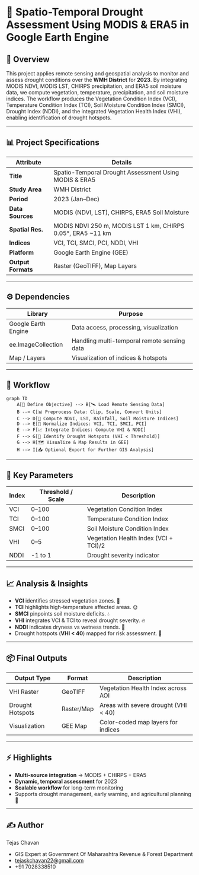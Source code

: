 # 🌾 Spatio-Temporal Drought Assessment Using MODIS & ERA5 in Google Earth Engine

## 📄 Overview
This project applies remote sensing and geospatial analysis to monitor and assess drought conditions over the **WMH District** for **2023**. By integrating MODIS NDVI, MODIS LST, CHIRPS precipitation, and ERA5 soil moisture data, we compute vegetation, temperature, precipitation, and soil moisture indices. The workflow produces the Vegetation Condition Index (VCI), Temperature Condition Index (TCI), Soil Moisture Condition Index (SMCI), Drought Index (NDDI), and the integrated Vegetation Health Index (VHI), enabling identification of drought hotspots.

---

## 📊 Project Specifications

| Attribute          | Details                                                          |
|--------------------|------------------------------------------------------------------|
| **Title**          | Spatio-Temporal Drought Assessment Using MODIS & ERA5            |
| **Study Area**     | WMH District                                                     |
| **Period**         | 2023 (Jan–Dec)                                                   |
| **Data Sources**   | MODIS (NDVI, LST), CHIRPS, ERA5 Soil Moisture                    |
| **Spatial Res.**   | MODIS NDVI 250 m, MODIS LST 1 km, CHIRPS 0.05°, ERA5 ~11 km      |
| **Indices**        | VCI, TCI, SMCI, PCI, NDDI, VHI                                   |
| **Platform**       | Google Earth Engine (GEE)                                        |
| **Output Formats** | Raster (GeoTIFF), Map Layers                                     |

---

## ⚙️ Dependencies

| Library                | Purpose                                         |
|------------------------|-------------------------------------------------|
| Google Earth Engine    | Data access, processing, visualization          |
| ee.ImageCollection     | Handling multi-temporal remote sensing data     |
| Map / Layers           | Visualization of indices & hotspots             |


---

## 🚀 Workflow

```mermaid
graph TD
    A[🎯 Define Objective] --> B[🛰️ Load Remote Sensing Data]
    B --> C[📊 Preprocess Data: Clip, Scale, Convert Units]
    C --> D[🌱 Compute NDVI, LST, Rainfall, Soil Moisture Indices]
    D --> E[🧮 Normalize Indices: VCI, TCI, SMCI, PCI]
    E --> F[📈 Integrate Indices: Compute VHI & NDDI]
    F --> G[📍 Identify Drought Hotspots (VHI < Threshold)]
    G --> H[🗺️ Visualize & Map Results in GEE]
    H --> I[📤 Optional Export for Further GIS Analysis]
```

---

## 📌 Key Parameters

| Index  | Threshold / Scale | Description                             |
|--------|-------------------|-----------------------------------------|
| VCI    | 0–100             | Vegetation Condition Index              |
| TCI    | 0–100             | Temperature Condition Index             |
| SMCI   | 0–100             | Soil Moisture Condition Index           |
| VHI    | 0–5               | Vegetation Health Index (VCI + TCI)/2   |
| NDDI   | -1 to 1           | Drought severity indicator              |

---

## 📈 Analysis & Insights

- **VCI** identifies stressed vegetation zones. 🌱
- **TCI** highlights high-temperature affected areas. 🌞
- **SMCI** pinpoints soil moisture deficits. 💧
- **VHI** integrates VCI & TCI to reveal drought severity. 🔥
- **NDDI** indicates dryness vs wetness trends. 🌾
- Drought hotspots (**VHI < 40**) mapped for risk assessment. 📍

---

## 📦 Final Outputs

| Output Type        | Format       | Description                              |
|--------------------|-------------|------------------------------------------|
| VHI Raster         | GeoTIFF      | Vegetation Health Index across AOI       |
| Drought Hotspots   | Raster/Map   | Areas with severe drought (VHI < 40)     |
| Visualization      | GEE Map      | Color-coded map layers for indices       |

---

## ⚡ Highlights

- **Multi-source integration** → MODIS + CHIRPS + ERA5
- **Dynamic, temporal assessment** for 2023
- **Scalable workflow** for long-term monitoring
- Supports drought management, early warning, and agricultural planning 🌾

---

## ✍️ Author

Tejas Chavan  
* GIS Expert at Government Of Maharashtra Revenue & Forest Department  
* tejaskchavan22@gmail.com  
* +91 7028338510  
